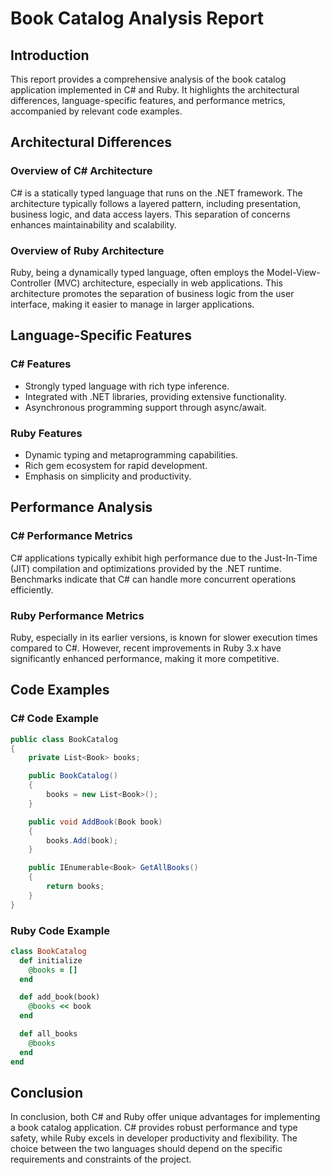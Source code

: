 # Book Catalog Analysis Report

## Introduction
This report provides a comprehensive analysis of the book catalog application implemented in C# and Ruby. It highlights the architectural differences, language-specific features, and performance metrics, accompanied by relevant code examples.

## Architectural Differences

### Overview of C# Architecture
C# is a statically typed language that runs on the .NET framework. The architecture typically follows a layered pattern, including presentation, business logic, and data access layers. This separation of concerns enhances maintainability and scalability.

### Overview of Ruby Architecture
Ruby, being a dynamically typed language, often employs the Model-View-Controller (MVC) architecture, especially in web applications. This architecture promotes the separation of business logic from the user interface, making it easier to manage in larger applications.

## Language-Specific Features

### C# Features
- Strongly typed language with rich type inference.
- Integrated with .NET libraries, providing extensive functionality.
- Asynchronous programming support through async/await.
  
### Ruby Features
- Dynamic typing and metaprogramming capabilities.
- Rich gem ecosystem for rapid development.
- Emphasis on simplicity and productivity.

## Performance Analysis

### C# Performance Metrics
C# applications typically exhibit high performance due to the Just-In-Time (JIT) compilation and optimizations provided by the .NET runtime. Benchmarks indicate that C# can handle more concurrent operations efficiently.

### Ruby Performance Metrics
Ruby, especially in its earlier versions, is known for slower execution times compared to C#. However, recent improvements in Ruby 3.x have significantly enhanced performance, making it more competitive.

## Code Examples

### C# Code Example
```csharp
public class BookCatalog
{
    private List<Book> books;

    public BookCatalog()
    {
        books = new List<Book>();
    }

    public void AddBook(Book book)
    {
        books.Add(book);
    }

    public IEnumerable<Book> GetAllBooks()
    {
        return books;
    }
}
```

### Ruby Code Example
```ruby
class BookCatalog
  def initialize
    @books = []
  end

  def add_book(book)
    @books << book
  end

  def all_books
    @books
  end
end
```

## Conclusion
In conclusion, both C# and Ruby offer unique advantages for implementing a book catalog application. C# provides robust performance and type safety, while Ruby excels in developer productivity and flexibility. The choice between the two languages should depend on the specific requirements and constraints of the project.
